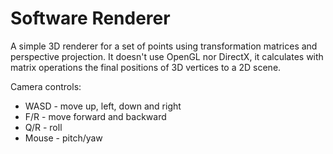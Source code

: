 # Software Renderer

A simple 3D renderer for a set of points using transformation matrices and perspective projection.
It doesn't use OpenGL nor DirectX, it calculates with matrix operations the final positions of 3D vertices to a 2D scene.

Camera controls:
* WASD - move up, left, down and right
* F/R - move forward and backward
* Q/R - roll
* Mouse - pitch/yaw
